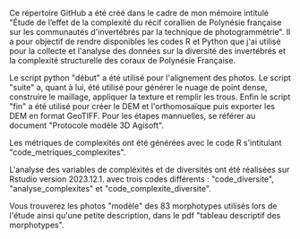 Ce répertoire GitHub a été créé dans le cadre de mon mémoire intitulé "Étude de l’effet de la complexité du récif corallien de Polynésie française sur les communautés d'invertébrés par la technique de photogrammétrie". 
Il a pour objectif de rendre disponibles les codes R et Python que j'ai utilisé pour la collecte et l'analyse des données sur la diversité des invertébrés et la complexité structurelle des coraux de Polynésie Française.

Le script python "début" a été utilisé pour l'alignement des photos. Le script "suite" a, quant à lui, été utilisé pour générer le nuage de point dense, construire le maillage, appliquer la texture et remplir les trous. Enfin le script "fin" a été utilisé pour créer le DEM et l'orthomosaïque puis exporter les DEM en format GeoTIFF. Pour les étapes mannuelles, se référer au document "Protocole modèle 3D Agisoft". 

Les métriques de complexités ont été générées avec le code R s'intitulant "code_metriques_complexites". 

L'analyse des variables de compléxités et de diversités ont été réalisées sur Rstudio version 2023.12.1. avec trois codes différents : "code_diversite", "analyse_complexites" et "code_complexite_diversite". 

Vous trouverez les photos "modèle" des 83 morphotypes utilisés lors de l'étude ainsi qu'une petite description, dans le pdf "tableau descriptif des morphotypes". 
